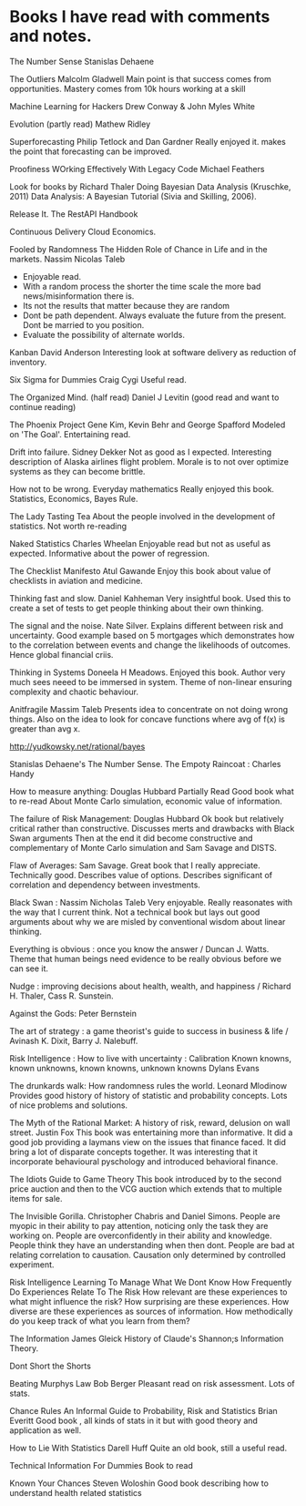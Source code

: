 # Books I have read with comments and notes.


The Number Sense
Stanislas Dehaene

The Outliers
Malcolm Gladwell
Main point is that success comes from opportunities.
Mastery comes from 10k hours working at a skill

Machine Learning for Hackers
Drew Conway & John Myles White

Evolution (partly read)
Mathew Ridley

Superforecasting
Philip Tetlock and Dan Gardner
Really enjoyed it. makes the point that forecasting can be improved.

Proofiness
WOrking Effectively With Legacy Code
Michael Feathers

Look for books by Richard Thaler
Doing Bayesian Data Analysis (Kruschke, 2011)
Data Analysis: A Bayesian Tutorial (Sivia and Skilling,
2006).

Release It.
The RestAPI Handbook

Continuous Delivery
Cloud Economics.


Fooled by Randomness
The Hidden Role of Chance in Life and in the markets.
Nassim Nicolas Taleb
- Enjoyable read.
- With a random process the shorter the time scale the more bad news/misinformation there is.
- Its not the results that matter because they are random
- Dont be path dependent.  Always evaluate the future from the present. Dont be married to you position.
- Evaluate the possibility of alternate worlds.

Kanban
David Anderson
Interesting look at software delivery as reduction of inventory.

Six Sigma for Dummies
Craig Cygi
Useful read.

The Organized Mind. (half read)
Daniel J Levitin
(good read and want to continue reading)

The Phoenix Project
Gene Kim, Kevin Behr and George Spafford
Modeled on 'The Goal'. Entertaining read.

Drift into failure.
Sidney Dekker
Not as good as I expected. Interesting description of Alaska airlines flight problem. Morale is to not over optimize systems as they can become brittle.

How not to be wrong.  Everyday mathematics
Really enjoyed this book. Statistics, Economics, Bayes Rule.

The Lady Tasting Tea
About the people involved in the development of statistics.
Not worth re-reading

Naked Statistics
Charles Wheelan
Enjoyable read but not as useful as expected. Informative about the power of regression.

The Checklist Manifesto
Atul Gawande
Enjoy this book about value of checklists in aviation and medicine.


Thinking fast and slow.
Daniel Kahheman
Very insightful book.  Used this to create a set of tests to get people thinking about their own thinking.

The signal and the noise.
Nate Silver.
Explains different between risk and uncertainty.
Good example based on 5 mortgages which demonstrates how to the correlation between events and change the likelihoods of outcomes. Hence global financial criis.

Thinking in Systems
Doneela H Meadows.
Enjoyed this book. Author very much sees neeed to be immersed in system. Theme of non-linear ensuring complexity and chaotic behaviour.

Anitfragile
Massim Taleb
Presents idea to concentrate on not doing wrong things. Also on the idea to look for concave functions where avg of f(x) is greater than avg x.


http://yudkowsky.net/rational/bayes


Stanislas Dehaene's The Number Sense.
The Empoty Raincoat : Charles Handy



How to measure anything: Douglas Hubbard
	Partially Read
	Good book what to re-read
	About Monte Carlo simulation, economic value of information.

The failure of Risk Management: Douglas Hubbard
	Ok book but relatively critical rather than constructive.
	Discusses merts and drawbacks with Black Swan arguments
	Then at the end it did become constructive and complementary of Monte Carlo simulation and Sam Savage and DISTS.


Flaw of Averages: Sam Savage.
	Great book that I really appreciate.
	Technically good.
	Describes value of options.
	Describes significant of correlation and dependency between investments.


Black Swan : Nassim Nicholas Taleb
	Very enjoyable. Really reasonates with the way that I current think.
	Not a technical book but lays out good arguments about why we are misled by conventional wisdom about linear thinking.


Everything is obvious : once you know the answer / Duncan J. Watts.
	Theme that human beings need evidence to be really obvious before we can see it.

Nudge : improving decisions about health, wealth, and happiness / Richard H. Thaler, Cass R. Sunstein.

Against the Gods: Peter Bernstein

The art of strategy : a game theorist's guide to success in business & life / Avinash K. Dixit, Barry J. Nalebuff.

Risk Intelligence : How to live with uncertainty :
	Calibration
	Known knowns, known unknowns, known knowns, unknown knowns
Dylans Evans


The drunkards walk: How randomness rules the world.
Leonard Mlodinow
  Provides good history of history of statistic and probability concepts.
  Lots of nice problems and solutions.


The Myth of the Rational Market: A history of risk, reward, delusion on wall street.
Justin Fox
This book was entertaining more than informative.
It did a good job providing a laymans view on the issues that finance faced.
It did bring a lot of disparate concepts together.
It was interesting that it incorporate behavioural pyschology and introduced behavioral finance.


The Idiots Guide to Game Theory
This book introduced by to the second price auction and then to the VCG auction which extends that to multiple items for sale.


The Invisible Gorilla.
Christopher Chabris and Daniel Simons.
People are myopic in their ability to pay attention, noticing only the task they are working on.
People are overconfidently in their ability and knowledge. People think they have an understanding when then dont.
People are bad at relating correlation to causation. Causation only determined by controlled experiment.

Risk Intelligence
Learning To Manage What We Dont Know
	How Frequently Do Experiences Relate To The Risk
	How relevant are these experiences to what might influence the risk?
	How surprising are these experiences.
	How diverse are these experiences as sources of information.
	How methodically do you keep track of what you learn from them?


The Information
James Gleick
History of Claude's Shannon;s Information Theory.

Dont Short the Shorts

Beating Murphys Law
Bob Berger
Pleasant read on risk assessment. Lots of stats.

Chance Rules
An Informal Guide to Probability, Risk and Statistics
Brian Everitt
Good book , all kinds of stats in it but with good theory and application as well.


How to Lie With Statistics
Darell Huff
Quite an old book, still a useful read.


Technical Information For Dummies
Book to read

Known Your Chances
Steven Woloshin
Good book describing how to understand health related statistics
